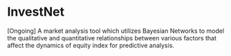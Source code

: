 # InvestNet
[Ongoing] A market analysis tool which utilizes Bayesian Networks to model the qualitative and quantitative relationships between various factors that affect the dynamics of equity index for predictive analysis.
